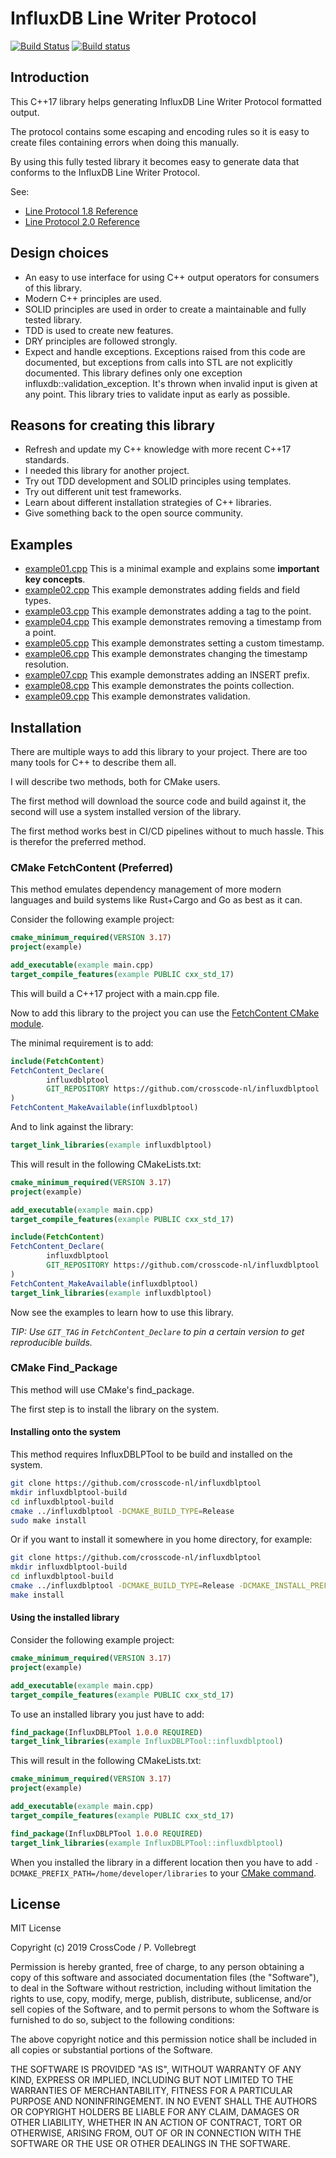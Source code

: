 # InfluxDB Line Writer Protocol 
[![Build Status](https://travis-ci.com/crosscode-nl/influxdblptool.svg?branch=master)](https://travis-ci.com/crosscode-nl/influxdblptool) 
[![Build status](https://ci.appveyor.com/api/projects/status/eje2c2beookmn93b?svg=true)](https://ci.appveyor.com/project/crosscode-nl/influxdblptool)

## Introduction

This C++17 library helps generating InfluxDB Line Writer Protocol formatted output.   

The protocol contains some escaping and encoding rules so it is easy to create files containing errors when doing this manually.

By using this fully tested library it becomes easy to generate data that conforms to the InfluxDB Line Writer Protocol.   

See:
* [Line Protocol 1.8 Reference](https://docs.influxdata.com/influxdb/v1.8/write_protocols/line_protocol_reference/)
* [Line Protocol 2.0 Reference](https://v2.docs.influxdata.com/v2.0/reference/syntax/line-protocol/)

## Design choices

* An easy to use interface for using C++ output operators for consumers of this library.
* Modern C++ principles are used. 
* SOLID principles are used in order to create a maintainable and fully tested library.
* TDD is used to create new features.
* DRY principles are followed strongly.
* Expect and handle exceptions. Exceptions raised from this code are documented, but exceptions from calls into STL are
  not explicitly documented. This library defines only one exception influxdb::validation_exception. It's thrown when
  invalid input is given at any point. This library tries to validate input as early as possible. 

## Reasons for creating this library

* Refresh and update my C++ knowledge with more recent C++17 standards.
* I needed this library for another project.
* Try out TDD development and SOLID principles using templates.
* Try out different unit test frameworks.
* Learn about different installation strategies of C++ libraries.  
* Give something back to the open source community.

## Examples

* [example01.cpp](examples/example01.cpp) This is a minimal example and explains some **important key concepts**.
* [example02.cpp](examples/example02.cpp) This example demonstrates adding fields and field types.  
* [example03.cpp](examples/example03.cpp) This example demonstrates adding a tag to the point.
* [example04.cpp](examples/example04.cpp) This example demonstrates removing a timestamp from a point.
* [example05.cpp](examples/example05.cpp) This example demonstrates setting a custom timestamp.
* [example06.cpp](examples/example06.cpp) This example demonstrates changing the timestamp resolution.
* [example07.cpp](examples/example07.cpp) This example demonstrates adding an INSERT prefix.
* [example08.cpp](examples/example08.cpp) This example demonstrates the points collection.
* [example09.cpp](examples/example09.cpp) This example demonstrates validation. 

## Installation

There are multiple ways to add this library to your project. There are too many tools for C++ to describe them all. 

I will describe two methods, both for CMake users. 

The first method will download the source code and build against it, the second will use a system installed version of 
the library.

The first method works best in CI/CD pipelines without to much hassle. This is therefor the preferred method.

### CMake FetchContent (Preferred)

This method emulates dependency management of more modern languages and build systems like Rust+Cargo and Go as best as 
it can.

Consider the following example project: 

```cmake
cmake_minimum_required(VERSION 3.17)
project(example)

add_executable(example main.cpp)
target_compile_features(example PUBLIC cxx_std_17)
```

This will build a C++17 project with a main.cpp file.

Now to add this library to the project you can use the 
[FetchContent CMake module](https://cmake.org/cmake/help/v3.18/module/FetchContent.html). 

The minimal requirement is to add: 

```cmake
include(FetchContent)
FetchContent_Declare(
        influxdblptool
        GIT_REPOSITORY https://github.com/crosscode-nl/influxdblptool
)
FetchContent_MakeAvailable(influxdblptool)
```

And to link against the library: 

```cmake
target_link_libraries(example influxdblptool)
```

This will result in the following CMakeLists.txt:

```cmake
cmake_minimum_required(VERSION 3.17)
project(example)

add_executable(example main.cpp)
target_compile_features(example PUBLIC cxx_std_17)

include(FetchContent)
FetchContent_Declare(
        influxdblptool
        GIT_REPOSITORY https://github.com/crosscode-nl/influxdblptool
)
FetchContent_MakeAvailable(influxdblptool)
target_link_libraries(example influxdblptool)
```

Now see the examples to learn how to use this library.

*TIP: Use `GIT_TAG` in `FetchContent_Declare` to pin a certain version to get reproducible builds.*

### CMake Find_Package

This method will use CMake's find_package.

The first step is to install the library on the system.

#### Installing onto the system

This method requires InfluxDBLPTool to be build and installed on the system.

```bash
git clone https://github.com/crosscode-nl/influxdblptool
mkdir influxdblptool-build
cd influxdblptool-build
cmake ../influxdblptool -DCMAKE_BUILD_TYPE=Release
sudo make install 
```

Or if you want to install it somewhere in you home directory, for example: 

```bash
git clone https://github.com/crosscode-nl/influxdblptool
mkdir influxdblptool-build
cd influxdblptool-build
cmake ../influxdblptool -DCMAKE_BUILD_TYPE=Release -DCMAKE_INSTALL_PREFIX=/home/developer/libraries
make install 
```

#### Using the installed library

Consider the following example project: 

```cmake
cmake_minimum_required(VERSION 3.17)
project(example)

add_executable(example main.cpp)
target_compile_features(example PUBLIC cxx_std_17)
```

To use an installed library you just have to add: 

```cmake
find_package(InfluxDBLPTool 1.0.0 REQUIRED)
target_link_libraries(example InfluxDBLPTool::influxdblptool)
```

This will result in the following CMakeLists.txt:

```cmake
cmake_minimum_required(VERSION 3.17)
project(example)

add_executable(example main.cpp)
target_compile_features(example PUBLIC cxx_std_17)

find_package(InfluxDBLPTool 1.0.0 REQUIRED)
target_link_libraries(example InfluxDBLPTool::influxdblptool)
```

When you installed the library in a different location then you have to add 
`-DCMAKE_PREFIX_PATH=/home/developer/libraries` to your 
[CMake command](https://cmake.org/cmake/help/latest/variable/CMAKE_PREFIX_PATH.html). 


## License

MIT License

Copyright (c) 2019 CrossCode / P. Vollebregt

Permission is hereby granted, free of charge, to any person obtaining a copy of this software and associated 
documentation files (the "Software"), to deal in the Software without restriction, including without limitation the 
rights to use, copy, modify, merge, publish, distribute, sublicense, and/or sell copies of the Software, and to permit 
persons to whom the Software is furnished to do so, subject to the following conditions:

The above copyright notice and this permission notice shall be included in all copies or substantial portions of the 
Software.

THE SOFTWARE IS PROVIDED "AS IS", WITHOUT WARRANTY OF ANY KIND, EXPRESS OR IMPLIED, INCLUDING BUT NOT LIMITED TO THE 
WARRANTIES OF MERCHANTABILITY, FITNESS FOR A PARTICULAR PURPOSE AND NONINFRINGEMENT. IN NO EVENT SHALL THE AUTHORS OR 
COPYRIGHT HOLDERS BE LIABLE FOR ANY CLAIM, DAMAGES OR OTHER LIABILITY, WHETHER IN AN ACTION OF CONTRACT, TORT OR 
OTHERWISE, ARISING FROM, OUT OF OR IN CONNECTION WITH THE SOFTWARE OR THE USE OR OTHER DEALINGS IN THE SOFTWARE.
